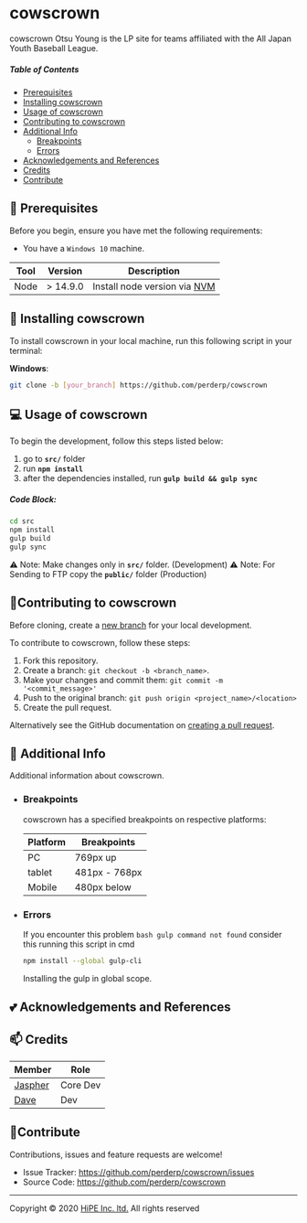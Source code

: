 # cowscrown
cowscrown Otsu Young is the LP site for teams affiliated with the All Japan Youth Baseball League.



##### Table of Contents

- [Prerequisites](#Prerequisites)
- [Installing cowscrown](#Installing)
- [Usage of cowscrown](#Usage)
- [Contributing to cowscrown](#Contributing)
- [Additional Info](#Additional)
  - [Breakpoints](#Breakpoints)
  - [Errors](#Erros)
- [Acknowledgements and References](#Acknowledgements)
- [Credits](#Credits)
- [Contribute](#Contribute)

## <a name='Prerequisites'></a> :pushpin: Prerequisites

Before you begin, ensure you have met the following requirements:

- You have a `Windows 10` machine.

| Tool | Version | Description                                                                                  |
| ---- | ------- | -------------------------------------------------------------------------------------------- |
| Node | > 14.9.0  | Install node version via [NVM](https://github.com/coreybutler/nvm-windows/releases/tag/1.1.7) |

## <a name='Installing'></a> :rocket: Installing cowscrown

To install cowscrown in your local machine, run this following script in your terminal:

**Windows**:

```sh
git clone -b [your_branch] https://github.com/perderp/cowscrown
```

## <a name='Usage'></a>:computer: Usage of cowscrown

To begin the development, follow this steps listed below:

1. go to **`src/`** folder
2. run **`npm install`**
3. after the dependencies installed, run **`gulp build && gulp sync`**

##### Code Block:

```sh
cd src
npm install
gulp build
gulp sync
```

:warning: Note: Make changes only in **`src/`** folder. (Development)
:warning: Note: For Sending to FTP copy the **`public/`** folder (Production)

## <a name='Contributing'></a> :memo:Contributing to cowscrown

Before cloning, create a [new branch](https://github.com/perderp/cowscrown) for your local development.

To contribute to cowscrown, follow these steps:

1. Fork this repository.
2. Create a branch: `git checkout -b <branch_name>`.
3. Make your changes and commit them: `git commit -m '<commit_message>'`
4. Push to the original branch: `git push origin <project_name>/<location>`
5. Create the pull request.

Alternatively see the GitHub documentation on [creating a pull request](https://help.github.com/en/github/collaborating-with-issues-and-pull-requests/creating-a-pull-request).

## <a name='Additional'></a> :paperclip: Additional Info

Additional information about cowscrown.

- ### <a name='Breakpoints'></a>Breakpoints

  cowscrown has a specified breakpoints on respective platforms:

  | Platform | Breakpoints   |
  | -------- | ------------- |
  | PC       | 769px up      |
  | tablet   | 481px - 768px |
  | Mobile   | 480px below   |

- ### <a name='Errors'></a>Errors

  If you encounter this problem `bash gulp command not found` consider this running this script in cmd

  ```sh
  npm install --global gulp-cli
  ```

  Installing the gulp in global scope.

## <a name='Acknowledgements'></a>:two_hearts: Acknowledgements and References



## <a name='Credits'></a> :mailbox: Credits

| Member                                        | Role     |
| --------------------------------------------- | -------- |
| [Jaspher ](https://github.com/perderp)        | Core Dev |
| [Dave ](https://github.com/DaveCanucot)        | Dev |


## <a name='Contribute'></a> :handshake:Contribute

Contributions, issues and feature requests are welcome!

- Issue Tracker: https://github.com/perderp/cowscrown/issues
- Source Code: https://github.com/perderp/cowscrown

---

Copyright © 2020 [HiPE Inc. ltd.](https://bpoc.co.jp/) All rights reserved
